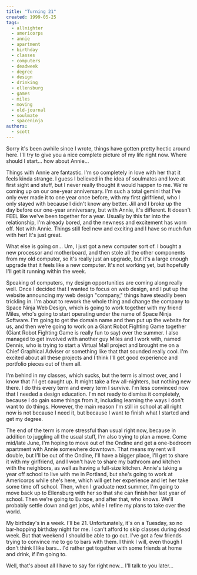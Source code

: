 ```yaml
---
title: "Turning 21"
created: 1999-05-25
tags:
  - allnighter
  - americorps
  - annie
  - apartment
  - birthday
  - classes
  - computers
  - deadweek
  - degree
  - design
  - drinking
  - ellensburg
  - games
  - miles
  - moving
  - old-journal
  - soulmate
  - spaceninja
authors:
  - scott
---
```


Sorry it's been awhile since I wrote, things have gotten pretty hectic around here. I'll try to give you a nice complete picture of my life right now. Where should I start... how about Annie...

Things with Annie are fantastic. I'm so completely in love with her that it feels kinda strange. I guess I believed in the idea of soulmates and love at first sight and stuff, but I never really thought it would happen to me. We're coming up on our one-year anniversary. I'm such a total gemini that I've only ever made it to one year once before, with my first girlfriend, who I only stayed with because I didn't know any better. Jill and I broke up the day before our one-year anniversary, but with Annie, it's different. It doesn't FEEL like we've been together for a year. Usually by this far into the relationship, I'm already bored, and the newness and excitement has worn off. Not with Annie. Things still feel new and exciting and I have so much fun with her! It's just great.

What else is going on... Um, I just got a new computer sort of. I bought a new processor and motherboard, and then stole all the other components from my old computer, so it's really just an upgrade, but it's a large enough upgrade that it feels like a new computer. It's not working yet, but hopefully I'll get it running within the week.

Speaking of computers, my design opportunities are coming along really well. Once I decided that I wanted to focus on web design, and I put up the website announcing my web design "company," things have steadily been trickling in. I'm about to rework the whole thing and change the company to Space Ninja Web Design, which is going to work together with my friend Miles, who's going to start operating under the name of Space Ninja Software. I'm going to get the domain name and then put up the website for us, and then we're going to work on a Giant Robot Fighting Game together (Giant Robot Fighting Game is really fun to say) over the summer. I also managed to get involved with another guy Miles and I work with, named Dennis, who is trying to start a Virtual Mall project and brought me on a Chief Graphical Adviser or something like that that sounded really cool. I'm excited about all these projects and I think I'll get good experience and portfolio pieces out of them all.

I'm behind in my classes, which sucks, but the term is almost over, and I know that I'll get caught up. It might take a few all-nighters, but nothing new there. I do this every term and every term I survive. I'm less convinced now that I needed a design education. I'm not ready to dismiss it completely, because I do gain some things from it, including learning the ways I don't want to do things. However, the main reason I'm still in school at all right now is not because I need it, but because I want to finish what I started and get my degree.

The end of the term is more stressful than usual right now, because in addition to juggling all the usual stuff, I'm also trying to plan a move. Come mid/late June, I'm hoping to move out of the Ondine and get a one-bedroom apartment with Annie somewhere downtown. That means my rent will double, but I'll be out of the Ondine, I'll have a bigger place, I'll get to share it with my girlfriend, and I won't have to share my bathroom and kitchen with the neighbors, as well as having a full-size kitchen. Annie's taking a year off school to live with me in Portland, but she's going to work at Americorps while she's here, which will get her experience and let her take some time off school. Then, when I graduate next summer, I'm going to move back up to Ellensburg with her so that she can finish her last year of school. Then we're going to Europe, and after that, who knows. We'll probably settle down and get jobs, while I refine my plans to take over the world.

My birthday's in a week. I'll be 21. Unfortunately, it's on a Tuesday, so no bar-hopping birthday night for me. I can't afford to skip classes during dead week. But that weekend I should be able to go out. I've got a few friends trying to convince me to go to bars with them. I think I will, even though I don't think I like bars... I'd rather get together with some friends at home and drink, if I'm going to.

Well, that's about all I have to say for right now... I'll talk to you later...
